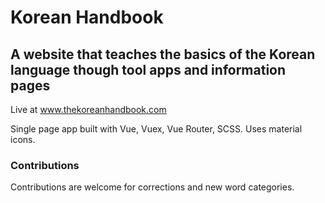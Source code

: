 # Korean Handbook

## A website that teaches the basics of the Korean language though tool apps and information pages

Live at www.thekoreanhandbook.com

Single page app built with Vue, Vuex, Vue Router, SCSS.
Uses material icons.

### Contributions

Contributions are welcome for corrections and new word categories.

